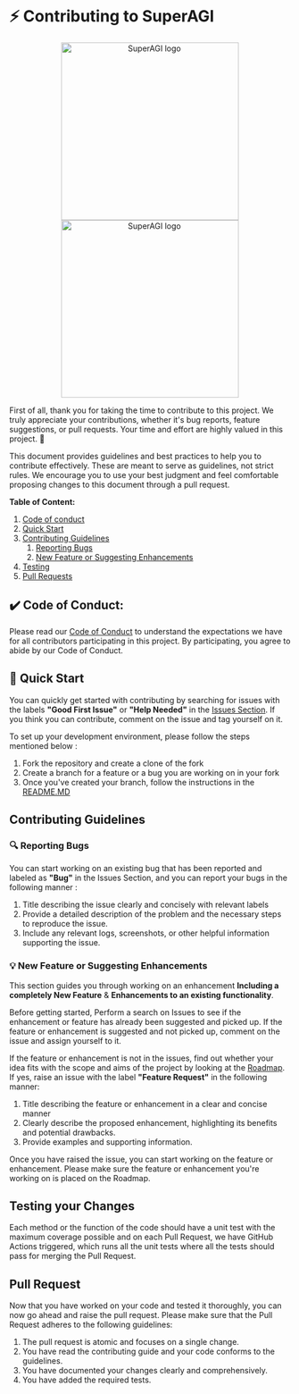 #  ⚡ Contributing to SuperAGI
<p align="center">
  <a href="https://superagi.com//#gh-light-mode-only">
    <img src="https://superagi.com/wp-content/uploads/2023/05/Logo-dark.svg" width="318px" alt="SuperAGI logo" />
  </a>
  <a href="https://superagi.com//#gh-dark-mode-only">
    <img src="https://superagi.com/wp-content/uploads/2023/05/Logo-light.svg" width="318px" alt="SuperAGI logo" />
  </a>
</p>

First of all, thank you for taking the time to contribute to this project. We truly appreciate your contributions, whether it's bug reports, feature suggestions, or pull requests. Your time and effort are highly valued in this project. 🚀

This document provides guidelines and best practices to help you to contribute effectively. These are meant to serve as guidelines, not strict rules. We encourage you to use your best judgment and feel comfortable proposing changes to this document through a pull request.

**********************************Table of Content:********************************** 
1. [Code of conduct](https://github.com/TransformerOptimus/SuperAGI/blob/CONTRIBUTING.md#code-of-conduct) 
2. [Quick Start](https://github.com/TransformerOptimus/SuperAGI/blob/CONTRIBUTING.md#quick-start)
3. [Contributing Guidelines](https://github.com/TransformerOptimus/SuperAGI/blob/CONTRIBUTING.md#contributing-guidelines)
    1. [Reporting Bugs](https://github.com/TransformerOptimus/SuperAGI/blob/CONTRIBUTING.md#reporting-bugs)
    2. [New Feature or Suggesting Enhancements](https://github.com/TransformerOptimus/SuperAGI/blob/CONTRIBUTING.md#new-feature-or-suggesting-enhancements)
4. [Testing](https://github.com/TransformerOptimus/SuperAGI/blob/CONTRIBUTING.md#testing-changes)
5. [Pull Requests](https://github.com/TransformerOptimus/SuperAGI/blob/CONTRIBUTING.md#pull-requests)

## ✔️ Code of Conduct:

Please read our [Code of Conduct](https://github.com/TransformerOptimus/SuperAGI/blob/main/CODE_OF_CONDUCT.md) to understand the expectations we have for all contributors participating in this project. By participating, you agree to abide by our Code of Conduct.

## 🚀 Quick Start

You can quickly get started with contributing by searching for issues with the labels **"Good First Issue"** or **"Help Needed"** in the [Issues Section](https://github.com/TransformerOptimus/SuperAGI/Issues). If you think you can contribute, comment on the issue and tag yourself on it.  

To set up your development environment, please follow the steps mentioned below : 

1. Fork the repository and create a clone of the fork
2. Create a branch for a feature or a bug you are working on in your fork
3. Once you've created your branch, follow the instructions in the [README.MD](https://github.com/TransformerOptimus/SuperAGI/README.MD)

## Contributing Guidelines 
 
### 🔍 Reporting Bugs

You can start working on an existing bug that has been reported and labeled as **"Bug"** in the Issues Section, and you can report your bugs in the following manner :

1. Title describing the issue clearly and concisely with relevant labels
2. Provide a detailed description of the problem and the necessary steps to reproduce the issue.
3. Include any relevant logs, screenshots, or other helpful information supporting the issue.

### :bulb: New Feature or Suggesting Enhancements

This section guides you through working on an enhancement **Including a completely New Feature** & **Enhancements to an existing functionality**. 

Before getting started, Perform a search on Issues to see if the enhancement or feature has already been suggested and picked up. If the feature or enhancement is suggested and not picked up, comment on the issue and assign yourself to it. 

If the feature or enhancement is not in the issues, find out whether your idea fits with the scope and aims of the project by looking at the [Roadmap](https://github.com/users/TransformerOptimus/projects/5/). If yes, raise an issue with the label **"Feature Request"** in the following manner: 

1. Title describing the feature or enhancement in a clear and concise manner
2. Clearly describe the proposed enhancement, highlighting its benefits and potential drawbacks.
3. Provide examples and supporting information.

Once you have raised the issue, you can start working on the feature or enhancement. Please make sure the feature or enhancement you're working on is placed on the Roadmap.

## Testing your Changes

Each method or the function of the code should have a unit test with the maximum coverage possible and on each Pull Request, we have GitHub Actions triggered, which
runs all the unit tests where all the tests should pass for merging the Pull Request. 

## Pull Request

Now that you have worked on your code and tested it thoroughly, you can now go ahead and raise the pull request. Please make sure that the Pull Request adheres to the following guidelines: 

1.  The pull request is atomic and focuses on a single change.
2.  You have read the contributing guide and your code conforms to the guidelines.
3.  You have documented your changes clearly and comprehensively.
4.  You have added the required tests.


